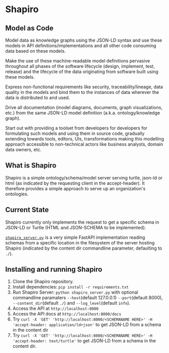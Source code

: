 # Shapiro

## Model as Code
Model data as knowledge graphs using the JSON-LD syntax and use these models in API definitions/implementations and all other code consuming data based on these models.

Make the use of these machine-readable model definitions pervasive throughout all phases of the software lifecycle (design, implement, test, release) and the lifecycle of the data originating from software built using these models.

Express non-functional requirements like security, traceability/lineage, data quality in the models and bind them to the instances of data wherever the data is distributed to and used.

Drive all documentation (model diagrams, documents, graph visualizations, etc.) from the same JSON-LD model definition (a.k.a. ontology/knowledge graph).

Start out with providing a toolset from developers for developers for formulating such models and using them in source code, gradually extending towards tools, editors, UIs, transformations making this modelling approach accessible to non-technical actors like business analysts, domain data owners, etc.

## What is Shapiro
Shapiro is a simple ontology/schema/model server serving turtle, json-ld or html (as indicated by the requesting client in the accept-header). It therefore provides a simple approach to serve up an organization's ontologies.

## Current State
Shapiro currently only implements the request to get a specific schema in JSON-LD or Turtle (HTML and JSON-SCHEMA to be implemented).

[`shapiro_server.py`](https://github.com/mathiasrichter/shapiro/blob/main/shapiro_server.py) is a very simple FastAPI implementation reading schemas from a specific location in the filesystem of the server hosting Shapiro (indicated by the content dir commandline parameter, defaulting to `./`).

## Installing and running Shapiro
1. Clone the Shapiro repository.
2. Install dependencies: `pip install -r requirements.txt`
4. Run Shapiro Server: `python shapiro_server.py` with optional commandline paramaters `--host`(default 127.0.0.1) `--port`(default 8000), `--content_dir`(default `./`) and `--log_level`(default `info`).
5. Access the API at `http://localhost:8000`
6. Access the API docs at `http://localhost:8000/docs`
7. Try `curl -X 'GET' 'http://localhost:8000/<SCHEMANAME HERE>' -H 'accept-header: application/ld+json'` to get JSON-LD from a schema in the content dir
8. Try `curl -X 'GET' 'http://localhost:8000/<SCHEMANAME HERE>' -H 'accept-header: text/turtle'` to get JSON-LD from a schema in the content dir.
